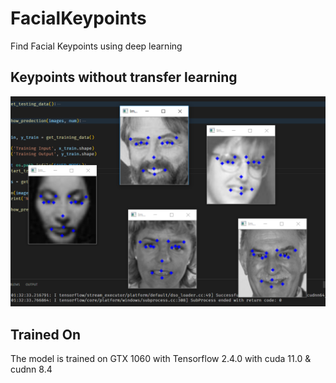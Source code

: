 # FacialKeypoints

Find Facial Keypoints using deep learning

## Keypoints without transfer learning

![facial_keypoints_scratch](results/facial_keypoints_scratch.png)

## Trained On

The model is trained on GTX 1060 with Tensorflow 2.4.0 with cuda 11.0 & cudnn 8.4
